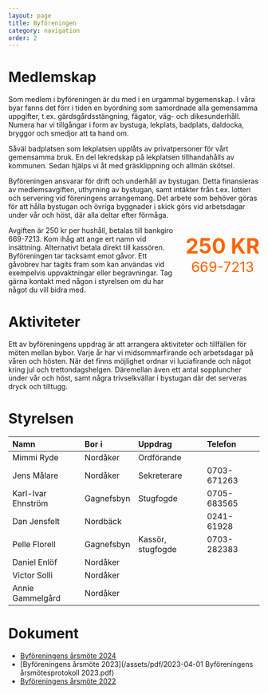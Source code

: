 ```yaml
---
layout: page
title: Byföreningen
category: navigation
order: 2
---
```


# Medlemskap

Som medlem i byföreningen är du med i en urgammal bygemenskap. I våra
byar fanns det förr i tiden en byordning som samordnade alla
gemensamma uppgifter, t.ex. gärdsgårdsstängning, fägator, väg- och
dikesunderhåll. Numera har vi tillgångar i form av bystuga, lekplats,
badplats, daldocka, bryggor och smedjor att ta hand om.

Såväl badplatsen som lekplatsen upplåts av privatpersoner för vårt
gemensamma bruk. En del lekredskap på lekplatsen tillhandahålls av
kommunen. Sedan hjälps vi åt med gräsklippning och allmän skötsel.

<!--
[Klicka här för årets gräsklippningsschema](/assets/pdf/20220425-Gräsklippningsschema.pdf).
-->

Byföreningen ansvarar för drift och underhåll av bystugan. Detta
finansieras av medlemsavgiften, uthyrning av bystugan, samt intäkter
från t.ex. lotteri och servering vid föreningens arrangemang. Det
arbete som behöver göras för att hålla bystugan och övriga byggnader i
skick görs vid arbetsdagar under vår och höst, där alla deltar efter
förmåga.

<div style="float: right; padding-left: 20px;">
<p style="text-align: center;">
<strong><span style="color: #ff6600; font-size: 300%;">250 KR</span></strong><br>
<span style="color: #ff6600; font-size: 200%;">669-7213</span>
</p>
</div>

Avgiften är 250 kr per hushåll, betalas till bankgiro 669-7213. Kom
ihåg att ange ert namn vid insättning. Alternativt betala direkt till
kassören. Byföreningen tar tacksamt emot gåvor. Ett gåvobrev har
tagits fram som kan användas vid exempelvis uppvaktningar eller
begravningar. Tag gärna kontakt med någon i styrelsen om du har något
du vill bidra med.

# Aktiviteter

Ett av byföreningens uppdrag är att arrangera aktiviteter och
tillfällen för möten mellan bybor. Varje år har vi midsommarfirande
och arbetsdagar på våren och hösten. När det finns möjlighet ordnar vi
luciafirande och något kring jul och trettondagshelgen. Däremellan
även ett antal soppluncher under vår och höst, samt några
trivselkvällar i bystugan där det serveras dryck och tilltugg.

<!--
I kalendern nedan syns vilka aktiviteter som är planerade i
närtid. Klicka på *Leta efter mer* för att se händelser längre fram i
tiden.

<iframe style="border-width: 0;" src="https://calendar.google.com/calendar/embed?showTitle=0&amp;showNav=0&amp;showDate=0&amp;showPrint=0&amp;showTabs=0&amp;showCalendars=0&amp;showTz=0&amp;mode=AGENDA&amp;height=300&amp;wkst=2&amp;hl=sv&amp;bgcolor=%23ffffff&amp;src=ckqofv203meqn75295icoac4c4%40group.calendar.google.com&amp;color=%23B1440E&amp;ctz=Europe%2FStockholm" width="640" height="300" frameborder="0" scrolling="no"></iframe>
-->

# Styrelsen

| Namn               | Bor i      | Uppdrag           | Telefon     |
| :----------------- | :--------- | :---------------- | :---------- |
| Mimmi Ryde         | Nordåker   | Ordförande        |             |
| Jens Målare        | Nordåker   | Sekreterare       | 0703-671263 |
| Karl-Ivar Ehnström | Gagnefsbyn | Stugfogde         | 0705-683565 |
| Dan Jensfelt       | Nordbäck   |                   | 0241-61928  |
| Pelle Florell      | Gagnefsbyn | Kassör, stugfogde | 0703-282383 |
| Daniel Enlöf       | Nordåker   |
| Victor Solli       | Nordåker   |
| Annie Gammelgård   | Nordåker   |

# Dokument

- [Byföreningens årsmöte 2024](/assets/pdf/20240324T174616--årsmötesprotokoll__byföreningen.pdf)
- [Byföreningens årsmöte 2023](/assets/pdf/2023-04-01 Byföreningens årsmötesprotokoll 2023.pdf)
- [Byföreningens årsmöte 2022](/assets/doc/2022/2022-03-26%20Byf%C3%B6reningens%20%C3%A5rsm%C3%B6tesprotokoll%202022.pdf)
